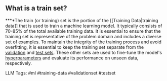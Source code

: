 **What is a train set?**
------------------------

**‍**The train (or training) set is the portion of the [[Training Data|training data]] that is used to train a machine learning model. It typically consists of 70-85% of the total available training data. It is essential to ensure that the training set is representative of the problem domain and includes a diverse set of examples. To maintain the integrity of the training process and avoid overfitting, it is essential to keep the training set separate from the [validation](https://www.hopsworks.ai/dictionary/validation-set) and [test sets](https://www.hopsworks.ai/dictionary/test-set). These other sets are used to fine-tune the model's [hyperparameters](https://www.hopsworks.ai/dictionary/hyperparameter) and evaluate its performance on unseen data, respectively.


LLM Tags:  #ml #training-data #validationset #testset